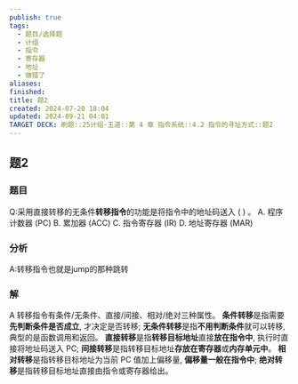 ```yaml
---
publish: true
tags:
  - 题目/选择题
  - 计组
  - 指令
  - 寄存器
  - 地址
  - 做错了
aliases: 
finished: 
title: 题2
created: 2024-07-20 18:04
updated: 2024-09-21 04:01
TARGET DECK: 刷题::25计组-王道::第 4 章 指令系统::4.2 指令的寻址方式::题2
---
```

## 题2
### 题目
Q:采用直接转移的无条件**转移指令**的功能是将指令中的地址码送入 ( ) 。
A. 程序计数器 (PC) 
B. 累加器 (ACC) 
C. 指令寄存器 (IR) 
D. 地址寄存器 (MAR)
### 分析
A:转移指令也就是jump的那种跳转
### 解
A
转移指令有条件/无条件、直接/间接、相对/绝对三种属性。
**条件转移**是指需要**先判断条件是否成立**, 才决定是否转移; 
**无条件转移**是指**不用判断条件**就可以转移, 典型的是函数调用和返回。
**直接转移**是指**转移目标地址**直接**放在指令中**, 执行时直接将地址码送入 PC;
**间接转移**是指转移目标地址**存放在寄存器**或**内存单元中**。
**相对转移**是指转移目标地址为当前 PC 值加上偏移量, **偏移量一般在指令中**; 
**绝对转移**是指转移目标地址直接由指令或寄存器给出。


